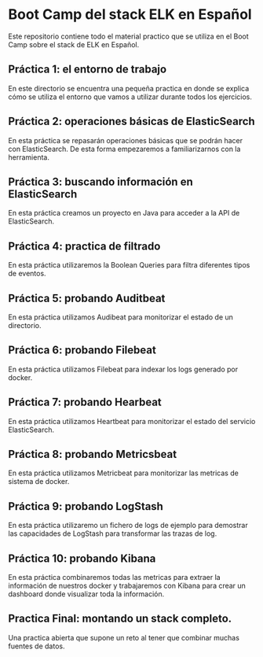 # Boot Camp del stack ELK en Español
Este repositorio contiene todo el material practico que se utiliza en el Boot Camp sobre el stack de ELK en Español.

## Práctica 1: el entorno de trabajo

En este directorio se encuentra una pequeña practica en donde se explica cómo se utiliza el entorno que vamos a utilizar durante todos los ejercicios.

## Práctica 2: operaciones básicas de ElasticSearch

En esta práctica se repasarán operaciones básicas que se podrán hacer con ElasticSearch. De esta forma empezaremos a familiarizarnos con la herramienta.

## Práctica 3: buscando información en ElasticSearch

En esta práctica creamos un proyecto en Java para acceder a la API de ElasticSearch.

## Práctica 4: practica de filtrado

En esta práctica utilizaremos la Boolean Queries para filtra diferentes tipos de eventos.

## Práctica 5: probando Auditbeat

En esta práctica utilizamos Audibeat para monitorizar el estado de un directorio. 

## Práctica 6: probando Filebeat

En esta práctica utilizamos Filebeat para indexar los logs generado por docker.

## Práctica 7: probando Hearbeat

En esta práctica utilizamos Heartbeat para monitorizar el estado del servicio ElasticSearch.

## Práctica 8: probando Metricsbeat

En esta práctica utilizamos Metricbeat para monitorizar las metricas de sistema de docker.

## Práctica 9: probando LogStash

En esta práctica utilizaremo un fichero de logs de ejemplo para demostrar las capacidades de LogStash para transformar las trazas de log.

## Práctica 10: probando Kibana

En esta práctica combinaremos todas las metricas para extraer la información de nuestros docker y trabajaremos con Kibana para crear un dashboard donde visualizar toda la información.


## Practica Final: montando un stack completo.

Una practica abierta que supone un reto al tener que combinar muchas fuentes de datos. 
